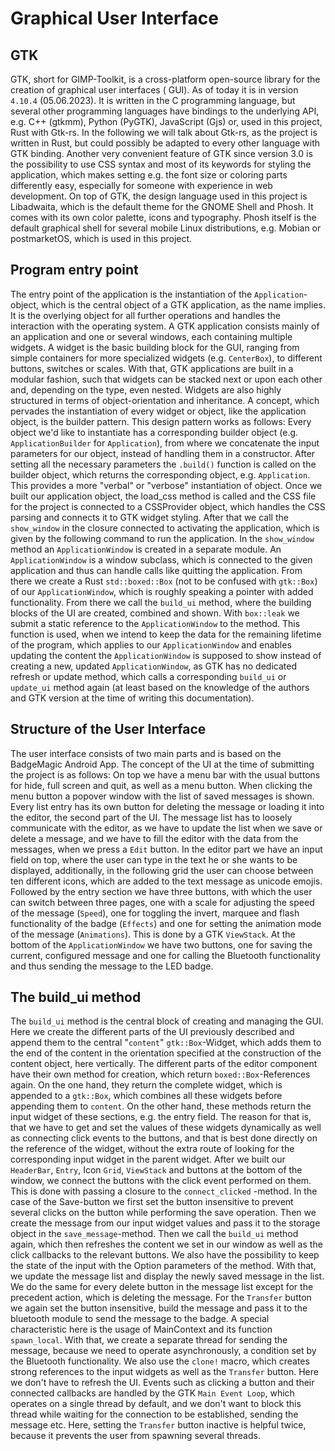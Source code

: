 # Graphical User Interface

## GTK

GTK, short for GIMP-Toolkit, is a cross-platform open-source library for the creation of graphical user interfaces (
GUI). As of today it is in version ```4.10.4``` (05.06.2023). It is written in the C programming language, but several
other
programming languages have bindings to the underlying API, e.g. C++ (gtkmm), Python (PyGTK), JavaScript (Gjs) or, used
in this project, Rust with Gtk-rs. In the following we will talk about Gtk-rs, as the project is written in Rust, but
could possibly be adapted to every other language with GTK binding. Another very convenient feature of GTK since version
3.0 is the possibility to use CSS syntax and most of its keywords for styling the application, which makes setting e.g.
the font size or coloring parts differently easy, especially for someone with experience in web development. On top of
GTK, the design language used in this project is Libadwaita, which is the default theme for the GNOME Shell and Phosh.
It comes with its own color palette, icons and typography. Phosh itself is the default graphical shell for several
mobile Linux distributions, e.g. Mobian or postmarketOS, which is used in this project.

## Program entry point

The entry point of the application is the instantiation of the ```Application```-object, which is the central object of
a GTK
application, as the name implies. It is the overlying object for all further operations and handles the interaction with
the operating system. A GTK application consists mainly of an application and one or several windows, each containing
multiple widgets. A widget is the basic building block for the GUI, ranging from simple containers for more specialized
widgets (e.g. ```CenterBox```), to different buttons, switches or scales. With that, GTK applications are built in a
modular
fashion, such that widgets can be stacked next or upon each other and, depending on the type, even nested. Widgets are
also highly structured in terms of object-orientation and inheritance. A concept, which pervades the instantiation of
every widget or object, like the application object, is the builder pattern. This design pattern works as follows: Every
object we'd like to instantiate has a corresponding builder object (e.g. ```ApplicationBuilder```
for ```Application```), from
where we concatenate the input parameters for our object, instead of handling them in a constructor. After setting all
the necessary parameters the ```.build()``` function is called on the builder object, which returns the corresponding
object,
e.g. ```Application```. This provides a more "verbal" or "verbose" instantiation of object.
Once we built our application object, the load_css method is called and the CSS file for the project is connected to a
CSSProvider object, which handles the CSS parsing and connects it to GTK widget styling.
After that we call the ```show_window``` in the closure connected to activating the application, which is given by the
following command to run the application.
In the ```show_window``` method an ```ApplicationWindow``` is created in a separate module. An ```ApplicationWindow```
is a window
subclass, which is connected to the given application and thus can handle calls like quitting the application.
From there we create a Rust ```std::boxed::Box``` (not to be confused with ```gtk::Box```) of
our ```ApplicationWindow```, which is
roughly speaking a pointer with added
functionality. From there we call the ```build_ui``` method, where the building blocks of the UI are created, combined
and
shown. With ```box::leak``` we submit a static reference to the ```ApplicationWindow``` to the method. This function is
used, when
we intend to keep the data for the remaining lifetime of the program, which applies to our ```ApplicationWindow``` and
enables
updating the content the ```ApplicationWindow``` is supposed to show instead of creating a new,
updated ```ApplicationWindow```, as
GTK has no dedicated refresh or update method, which calls a corresponding ```build_ui``` or ```update_ui``` method
again (at
least based on the knowledge of the authors and GTK version at the time of writing this documentation).

## Structure of the User Interface

The user interface consists of two main parts and is based on the BadgeMagic Android App. The concept of the UI at the
time of submitting the project is as follows: On top we have a menu bar with the usual buttons for hide, full screen and
quit, as well as a menu button. When clicking the menu button a popover window with the list of saved messages is shown.
Every list entry has its own button for deleting the message or loading it into the editor, the second part of the UI.
The message list has to loosely communicate with the editor, as we have to update the list when we save or delete a
message, and we have to fill the editor with the data from the messages, when we press a ```Edit``` button.
In the editor part we have an input field on top, where the user can type in the text he or she wants to be displayed,
additionally, in the following grid the user can choose between ten different icons, which are added to the text message
as unicode emojis.
Followed by the entry section we have three buttons, with which the user can switch between three pages, one with a
scale for adjusting the speed of the message (```Speed```), one for toggling the invert, marquee and flash functionality
of
the badge (```Effects```) and one for setting the animation mode of the message (```Animations```). This is done by a
GTK ```ViewStack```.
At the bottom of the ```ApplicationWindow``` we have two buttons, one for saving the current, configured message and one
for
calling the Bluetooth functionality and thus sending the message to the LED badge.

## The build_ui method

The ```build_ui``` method is the central block of creating and managing the GUI. Here we create the different parts of
the UI
previously described and append them to the central "```content```" ```gtk::Box```-Widget, which adds them to the end of
the content
in
the orientation specified at the construction of the content object, here vertically. The different parts of the editor
component have their own method for creation, which return ```boxed::Box```-References again. On the one hand, they
return the
complete widget, which is appended to a ```gtk::Box```, which combines all these widgets before appending
them to ```content```. On the other hand, these methods return the input widget of these sections, e.g. the entry field.
The
reason for that is, that we have to get and set the values of these widgets dynamically as well as connecting click
events to the buttons, and that is best done directly
on the reference of the widget, without the extra route of looking for the corresponding input widget in the parent
widget. After we built our ```HeaderBar```, ```Entry```, Icon ```Grid```, ```ViewStack``` and buttons at the bottom of
the window, we connect
the buttons with the click event performed on them. This is done with passing a closure to the ```connect_clicked```
-method.
In the case of the Save-button we first set the button insensitive to prevent several clicks on the button while
performing
the save operation. Then we create the message from our input widget values and pass it to the storage object in the
```save_message```-method. Then we call the ```build_ui``` method again, which then refreshes the content we set in our
window as well
as the click callbacks to the relevant buttons. We also have the possibility to keep the state of the input with the
Option
parameters of the method. With that, we update the message list and display the newly saved message in the list.
We do the same for every delete button in the message list except for the precedent action, which is deleting the
message.
For the ```Transfer``` button we again set the button insensitive, build the message and pass it to the bluetooth module
to send the message
to the badge. A special characteristic here is the usage of MainContext and its function ```spawn_local```. With that,
we
create a separate thread for sending the message, because we need to operate asynchronously, a condition set by the
Bluetooth functionality. We also use the ```clone!```
macro, which creates strong references to the input widgets as well as the ```Transfer``` button. Here we don't have to
refresh the UI. Events such as clicking a button and their connected callbacks are handled by the
GTK ```Main Event Loop```, which operates on a single thread by default, and we don't want to block this thread while
waiting for the connection to be established, sending the message etc. Here, setting the ```Transfer``` button inactive
is helpful twice, because it prevents the user from spawning several threads.